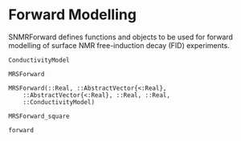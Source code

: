 # Forward Modelling
SNMRForward defines functions and objects to be used for forward modelling of surface NMR free-induction decay (FID) experiments.

```@docs
ConductivityModel

MRSForward

MRSForward(::Real, ::AbstractVector{<:Real},
    ::AbstractVector{<:Real}, ::Real, ::Real,
    ::ConductivityModel)

MRSForward_square

forward
```

